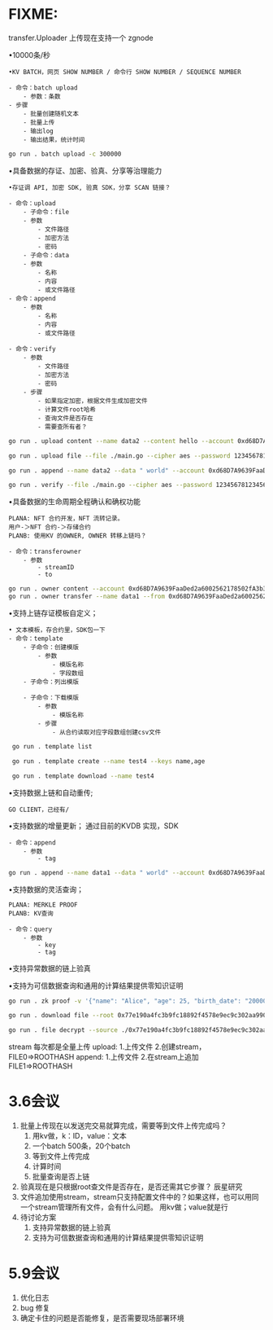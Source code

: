 # FIXME:
transfer.Uploader 上传现在支持一个 zgnode

•10000条/秒

	•KV BATCH，网页 SHOW NUMBER / 命令行 SHOW NUMBER / SEQUENCE NUMBER
	
	- 命令：batch upload
		- 参数：条数
	- 步骤
		- 批量创建随机文本
		- 批量上传
		- 输出log
		- 输出结果，统计时间

```sh
go run . batch upload -c 300000
```


•具备数据的存证、加密、验真、分享等治理能力

	•存证调 API, 加密 SDK, 验真 SDK，分享 SCAN 链接？
	
	- 命令：upload 
      	- 子命令：file
		- 参数
			- 文件路径
			- 加密方法
			- 密码
    	- 子命令：data
    	- 参数
    		- 名称
    		- 内容
			- 或文件路径
	- 命令：append
    	- 参数
        	- 名称
        	- 内容
			- 或文件路径
			
	- 命令：verify
		- 参数
			- 文件路径
			- 加密方法
			- 密码
    	- 步骤
        	- 如果指定加密，根据文件生成加密文件
        	- 计算文件root哈希
        	- 查询文件是否存在
        	- 需要查所有者？

```sh
go run . upload content --name data2 --content hello --account 0xd68D7A9639FaaDed2a6002562178502fA3b3Af9b

go run . upload file --file ./main.go --cipher aes --password 1234567812345678

go run . append --name data2 --data " world" --account 0xd68D7A9639FaaDed2a6002562178502fA3b3Af9b

go run . verify --file ./main.go --cipher aes --password 1234567812345678
```

•具备数据的生命周期全程确认和确权功能

	PLANA: NFT 合约开发，NFT 流转记录。
	用户-＞NFT 合约-＞存储合约
	PLANB: 使用KV 的OWNER, OWNER 转移上链吗？

	- 命令：transferowner
		- 参数 
			- streamID
			- to

```sh
go run . owner content --account 0xd68D7A9639FaaDed2a6002562178502fA3b3Af9b --name data2 
go run . owner transfer --name data1 --from 0xd68D7A9639FaaDed2a6002562178502fA3b3Af9b --to 0xe61646FD48adF644404f373D984B14C877957F7c 
```

•支持上链存证模板自定义；

	• 文本模板，存合约里，SDK包一下
	- 命令：template
		- 子命令：创建模版
			- 参数
    			- 模版名称
				- 字段数组
		- 子命令：列出模版

		- 子命令：下载模版
			- 参数
				- 模版名称
			- 步骤
				- 从合约读取对应字段数组创建csv文件

```sh
 go run . template list  

 go run . template create --name test4 --keys name,age    

 go run . template download --name test4
```

•支持数据上链和自动重传;

	GO CLIENT，己经有/

•支持数据的增量更新；
	通过目前的KVDB 实现，SDK

	- 命令：append
		- 参数
			- tag

```sh
go run . append --name data1 --data " world" --account 0xd68D7A9639FaaDed2a6002562178502fA3b3Af9b
```


•支持数据的灵活查询；

	PLANA: MERKLE PROOF
	PLANB: KV查询

	- 命令：query
		- 参数
			- key
			- tag

•支持异常数据的链上验真

•支持为可信数据查询和通用的计算结果提供零知识证明
```sh
go run . zk proof -v '{"name": "Alice", "age": 25, "birth_date": "20000101", "edu_level": 4, "serial_no": "1234567890"}' -t 20240101

go run . download file --root 0x77e190a4fc3b9fc18892f4578e9ec9c302aa9901bf8e8572804bc8cdd1acfb97 

go run . file decrypt --source ./0x77e190a4fc3b9fc18892f4578e9ec9c302aa9901bf8e8572804bc8cdd1acfb97.zg --cipher aes --password 1234567812345678
```



stream 每次都是全量上传
upload: 1.上传文件 2.创建stream，FILE0=>ROOTHASH
append: 1.上传文件 2.在stream上追加 FILE1=>ROOTHASH


# 3.6会议
1. 批量上传现在以发送完交易就算完成，需要等到文件上传完成吗？
   1. 用kv做，k：ID，value：文本
   2. 一个batch 500条，20个batch
   3. 等到文件上传完成
   4. 计算时间
   5. 批量查询是否上链
2. 验真现在是只根据root查文件是否存在，是否还需其它步骤？ 辰星研究
3. 文件追加使用stream，stream只支持配置文件中的？如果这样，也可以用同一个stream管理所有文件，会有什么问题。 用kv做；value就是行
4. 待讨论方案
   1. 支持异常数据的链上验真
   2. 支持为可信数据查询和通用的计算结果提供零知识证明

# 5.9会议

1. 优化日志
2. bug 修复
3. 确定卡住的问题是否能修复，是否需要现场部署环境